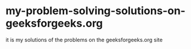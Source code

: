 # my-problem-solving-solutions-on-geeksforgeeks.org
it is my solutions of the problems on the  geeksforgeeks.org  site 
